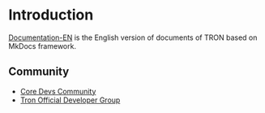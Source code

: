 # Introduction
[Documentation-EN](https://tronprotocol.github.io/documentation-en) is the English version of documents of TRON based on MkDocs framework.

## Community  
- [Core Devs Community](https://t.me/troncoredevscommunity) 
- [Tron Official Developer Group](https://t.me/TronOfficialDevelopersGroupEn)